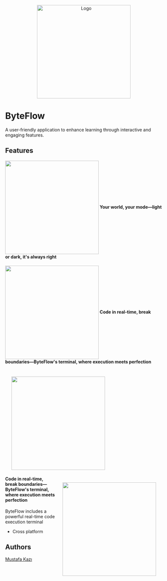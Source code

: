 
<p align="center">
  <img src="https://github.com/user-attachments/assets/216ae40d-04cb-4e56-b87e-52fd9fb9bc12" alt="Logo" width="300">
</p>


# ByteFlow

A user-friendly application to enhance learning through interactive and engaging features.  



## Features

<h4><img align="center" height="300"  src="https://github.com/user-attachments/assets/a9f73f4c-fff2-4fe6-96e8-60dd3365e938">  Your world, your mode—light or dark, it's always right
</h4>


<h4><img align="center" height="300"  src="https://github.com/user-attachments/assets/25d0367a-f7f6-4487-b233-9ac5e6dc7475">      Code in real-time, break boundaries—ByteFlow's terminal, where execution meets perfection

</h4>

<div style="margin-bottom: 50px;">
  <h4 style="align: center;">
    <img align="left" height="300" src="https://github.com/user-attachments/assets/a9f73f4c-fff2-4fe6-96e8-60dd3365e938" style="margin: 20px;">
   
  </h4>
</div>

<div style="clear: both; margin-top: 50px;">
  <h4 style="align: center;">
    <img align="right" height="300" src="https://github.com/user-attachments/assets/25d0367a-f7f6-4487-b233-9ac5e6dc7475" style="margin: 20px;">
    Code in real-time, break boundaries—ByteFlow's terminal, where execution meets perfection
  </h4>
</div>







ByteFlow includes a powerful real-time code execution terminal


- Cross platform


## Authors
[Mustafa Kazı](https://www.linkedin.com/in/musoftware)

